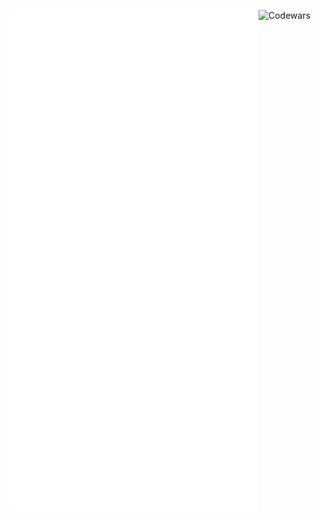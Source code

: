 [<img align="left" width="400" alt="if you see this, it means my metrics are not working" src="https://github.com/rudikrudik/rudikrudik/blob/main/github-metrics.svg">](https://github.com/rudikrudik/rudikrudik)

<!--![Codewars](https://github.r2v.ch/codewars?user=rudik_rudik&theme=light&top_languages=true&animation=false&hide_clan=true)-->

![Codewars](https://github.r2v.ch/codewars?user=rudik_rudik&top_languages=true)
